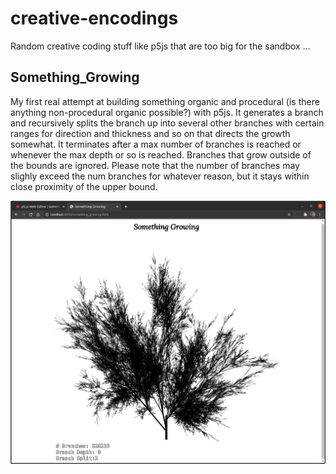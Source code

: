 # creative-encodings
Random creative coding stuff like p5js that are too big for the sandbox ...

## Something_Growing

My first real attempt at building something organic and procedural (is there anything non-procedural organic possible?) with p5js. It generates a branch and recursively splits the branch up into several other branches with certain ranges for direction and thickness and so on that directs the growth somewhat. It terminates after a max number of branches is reached or whenever the max depth or so is reached. Branches that grow outside of the bounds are ignored. Please note that the number of branches may slighly exceed the num branches for whatever reason, but it stays within close proximity of the upper bound.

![Something_Growing](images/something_growing.png)